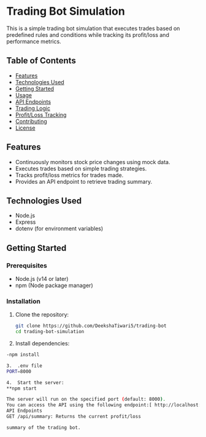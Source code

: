 # Trading Bot Simulation

This is a simple trading bot simulation that executes trades based on predefined rules and conditions while tracking its profit/loss and performance metrics.

## Table of Contents
- [Features](#features)
- [Technologies Used](#technologies-used)
- [Getting Started](#getting-started)
- [Usage](#usage)
- [API Endpoints](#api-endpoints)
- [Trading Logic](#trading-logic)
- [Profit/Loss Tracking](#profitloss-tracking)
- [Contributing](#contributing)
- [License](#license)

## Features
- Continuously monitors stock price changes using mock data.
- Executes trades based on simple trading strategies.
- Tracks profit/loss metrics for trades made.
- Provides an API endpoint to retrieve trading summary.

## Technologies Used
- Node.js
- Express
- dotenv (for environment variables)

## Getting Started

### Prerequisites
- Node.js (v14 or later)
- npm (Node package manager)

### Installation
1. Clone the repository:
   ```bash
   git clone https://github.com/DeekshaTiwari5/trading-bot
   cd trading-bot-simulation

2. Install dependencies:

 ```bash
-npm install

3.  .env file 
PORT=8000

4.  Start the server:
 **npm start

The server will run on the specified port (default: 8000).
 You can access the API using the following endpoint:[ http://localhost:8000/api/summary]
API Endpoints
GET /api/summary: Returns the current profit/loss

summary of the trading bot.
